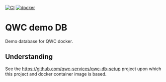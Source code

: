 [![CI](https://github.com/qwc-services/qwc-demo-db/actions/workflows/qwc-demo-db.yml/badge.svg)](https://github.com/qwc-services/qwc-demo-db/actions)
[![docker](https://img.shields.io/docker/v/sourcepole/qwc-demo-db?label=qwc-demo-db%20image&sort=semver)](https://hub.docker.com/r/sourcepole/qwc-demo-db)


QWC demo DB
===========

Demo database for QWC docker.

Understanding
-------------

See the https://github.com/qwc-services/qwc-db-setup project
upon which this project and docker container image is based.
